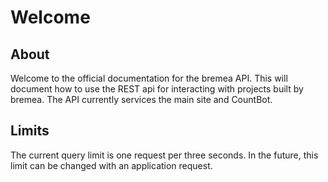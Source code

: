 # Welcome

## About

Welcome to the official documentation for the bremea API. This will document how to use the REST api for interacting with projects built by bremea. The API currently services the main site and CountBot.

## Limits

The current query limit is one request per three seconds. In the future, this limit can be changed with an application request.

